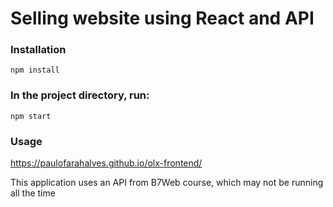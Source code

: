 # Selling website using React and API

### Installation

`npm install`

### In the project directory, run:

`npm start`

### Usage

https://paulofarahalves.github.io/olx-frontend/

This application uses an API from B7Web course, which may not be running all the time
